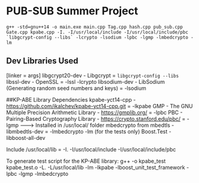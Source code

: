 # PUB-SUB Summer Project



```
g++ -std=gnu++14 -o main.exe main.cpp Tag.cpp hash.cpp pub_sub.cpp Gate.cpp kpabe.cpp -I. -I/usr/local/include -I/usr/local/include/pbc `libgcrypt-config --libs` -lcrypto -lsodium -lpbc -lgmp -lmbedcrypto -lm
```

## Dev Libraries Used
[linker = args]
libgcrypt20-dev - Libgcrypt = `libgcrypt-config --libs`
libssl-dev - OpenSSL = -lssl -lcrypto
libsodium-dev - LibSodium  (Generating random seed numbers and keys) = -lsodium

##KP-ABE Library Dependencies
kpabe-yct14-cpp - https://github.com/ikalchev/kpabe-yct14-cpp.git = -lkpabe
GMP - The GNU Multiple Precision Arithmetic Library - https://gmplib.org/ = -lpbc 
PBC - Pairing-Based Cryptography Library - https://crypto.stanford.edu/pbc/ = -lgmp 
---> Installed in /usr/local/ folder
mbedcrypto from mbedtls - libmbedtls-dev = -lmbedcrypto -lm
(for the tests only) Boost.Test - libboost-all-dev

Include /usr/local/lib = -I. -I/usr/local/include -I/usr/local/include/pbc

To generate test script for the KP-ABE library:
g++ -o kpabe_test kpabe_test.o -L. -L/usr/local/lib -lm -lkpabe -lboost_unit_test_framework -lpbc -lgmp -lmbedcrypto
